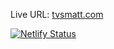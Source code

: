 Live URL:
[tvsmatt.com](https://tvsmatt.com)

[![Netlify Status](https://api.netlify.com/api/v1/badges/f4c3f743-789e-4216-80a2-313b5b0fcb81/deploy-status)](https://app.netlify.com/sites/friendly-archimedes-455ef2/deploys)

